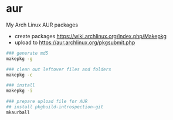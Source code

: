 # aur
My Arch Linux AUR packages

* create packages https://wiki.archlinux.org/index.php/Makepkg
* upload to https://aur.archlinux.org/pkgsubmit.php

```sh
### generate md5
makepkg -g

### clean out leftover files and folders
makepkg -c

### install
makepkg -i

### prepare upload file for AUR
## install pkgbuild-introspection-git
mkaurball
```
